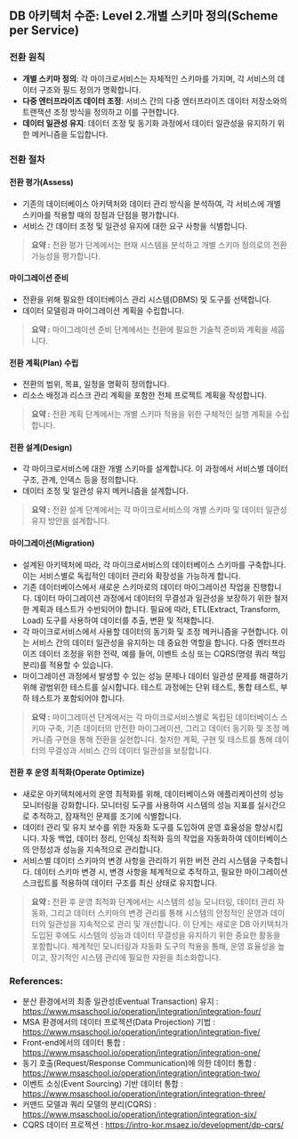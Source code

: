 ## DB 아키텍처 수준: Level 2.개별 스키마 정의(Scheme per Service)

### 전환 원칙
- **개별 스키마 정의**: 각 마이크로서비스는 자체적인 스키마를 가지며, 각 서비스의 데이터 구조와 필드 정의가 명확합니다.
- **다중 엔터프라이즈 데이터 조정**: 서비스 간의 다중 엔터프라이즈 데이터 저장소와의 트랜잭션 조정 방식을 정의하고 이를 구현합니다.
- **데이터 일관성 유지**: 데이터 조정 및 동기화 과정에서 데이터 일관성을 유지하기 위한 메커니즘을 도입합니다.

### 전환 절차
#### 전환 평가(Assess)
- 기존의 데이터베이스 아키텍처와 데이터 관리 방식을 분석하여, 각 서비스에 개별 스키마를 적용할 때의 장점과 단점을 평가합니다.
- 서비스 간 데이터 조정 및 일관성 유지에 대한 요구 사항을 식별합니다.

> **요약 :** 전환 평가 단계에서는 현재 시스템을 분석하고 개별 스키마 정의로의 전환 가능성을 평가합니다.

#### 마이그레이션 준비
- 전환을 위해 필요한 데이터베이스 관리 시스템(DBMS) 및 도구를 선택합니다.
- 데이터 모델링과 마이그레이션 계획을 수립합니다.

> **요약 :** 마이그레이션 준비 단계에서는 전환에 필요한 기술적 준비와 계획을 세웁니다.

#### 전환 계획(Plan) 수립
- 전환의 범위, 목표, 일정을 명확히 정의합니다.
- 리소스 배정과 리스크 관리 계획을 포함한 전체 프로젝트 계획을 작성합니다.

> **요약 :** 전환 계획 단계에서는 개별 스키마 적용을 위한 구체적인 실행 계획을 수립합니다.

#### 전환 설계(Design)
- 각 마이크로서비스에 대한 개별 스키마를 설계합니다. 이 과정에서 서비스별 데이터 구조, 관계, 인덱스 등을 정의합니다.
- 데이터 조정 및 일관성 유지 메커니즘을 설계합니다.

> **요약 :** 전환 설계 단계에서는 각 마이크로서비스의 개별 스키마 및 데이터 일관성 유지 방안을 설계합니다.

#### 마이그레이션(Migration)
- 설계된 아키텍처에 따라, 각 마이크로서비스의 데이터베이스 스키마를 구축합니다. 이는 서비스별로 독립적인 데이터 관리와 확장성을 가능하게 합니다.
- 기존 데이터베이스에서 새로운 스키마로의 데이터 마이그레이션 작업을 진행합니다. 데이터 마이그레이션 과정에서 데이터의 무결성과 일관성을 보장하기 위한 철저한 계획과 테스트가 수반되어야 합니다. 필요에 따라, ETL(Extract, Transform, Load) 도구를 사용하여 데이터를 추출, 변환 및 적재합니다.
- 각 마이크로서비스에서 사용할 데이터의 동기화 및 조정 메커니즘을 구현합니다. 이는 서비스 간의 데이터 일관성을 유지하는 데 중요한 역할을 합니다. 다중 엔터프라이즈 데이터 조정을 위한 전략, 예를 들어, 이벤트 소싱 또는 CQRS(명령 쿼리 책임 분리)를 적용할 수 있습니다.
- 마이그레이션 과정에서 발생할 수 있는 성능 문제나 데이터 일관성 문제를 해결하기 위해 광범위한 테스트를 실시합니다. 테스트 과정에는 단위 테스트, 통합 테스트, 부하 테스트가 포함되어야 합니다.

> **요약 :** 마이그레이션 단계에서는 각 마이크로서비스별로 독립된 데이터베이스 스키마 구축, 기존 데이터의 안전한 마이그레이션, 그리고 데이터 동기화 및 조정 메커니즘 구현을 통해 전환을 실현합니다. 철저한 계획, 구현 및 테스트를 통해 데이터의 무결성과 서비스 간의 데이터 일관성을 보장합니다.

#### 전환 후 운영 최적화(Operate Optimize)
- 새로운 아키텍처에서의 운영 최적화를 위해, 데이터베이스와 애플리케이션의 성능 모니터링을 강화합니다. 모니터링 도구를 사용하여 시스템의 성능 지표를 실시간으로 추적하고, 잠재적인 문제를 조기에 식별합니다.
- 데이터 관리 및 유지 보수를 위한 자동화 도구를 도입하여 운영 효율성을 향상시킵니다. 자동 백업, 데이터 정리, 인덱싱 최적화 등의 작업을 자동화하여 데이터베이스의 안정성과 성능을 지속적으로 관리합니다.
- 서비스별 데이터 스키마의 변경 사항을 관리하기 위한 버전 관리 시스템을 구축합니다. 데이터 스키마 변경 시, 변경 사항을 체계적으로 추적하고, 필요한 마이그레이션 스크립트를 적용하여 데이터 구조를 최신 상태로 유지합니다.

> **요약 :** 전환 후 운영 최적화 단계에서는 시스템의 성능 모니터링, 데이터 관리 자동화, 그리고 데이터 스키마의 변경 관리를 통해 시스템의 안정적인 운영과 데이터의 일관성을 지속적으로 관리 및 개선합니다. 이 단계는 새로운 DB 아키텍처가 도입된 후에도 시스템의 성능과 데이터 무결성을 유지하기 위한 중요한 활동을 포함합니다. 체계적인 모니터링과 자동화 도구의 적용을 통해, 운영 효율성을 높이고, 장기적인 시스템 관리에 필요한 자원을 최소화합니다.

### References:
- 분산 환경에서의 최종 일관성(Eventual Transaction) 유지 : <a href="https://www.msaschool.io/operation/integration/integration-four/" target="_blank">https://www.msaschool.io/operation/integration/integration-four/</a>
- MSA 환경에서의 데이터 프로젝션(Data Projection) 기법 : <a href="https://www.msaschool.io/operation/integration/integration-five/" target="_blank">https://www.msaschool.io/operation/integration/integration-five/</a>
- Front-end에서의 데이터 통합 : <a href="https://www.msaschool.io/operation/integration/integration-one/" target="_blank">https://www.msaschool.io/operation/integration/integration-one/</a>
- 동기 호출(Request/Response Communication)에 의한 데이터 통합 : <a href="https://www.msaschool.io/operation/integration/integration-two/" target="_blank">https://www.msaschool.io/operation/integration/integration-two/</a>
- 이벤트 소싱(Event Sourcing) 기반 데이터 통합 : <a href="https://www.msaschool.io/operation/integration/integration-three/" target="_blank">https://www.msaschool.io/operation/integration/integration-three/</a>
- 커맨드 모델과 쿼리 모델의 분리(CQRS) : <a href="https://www.msaschool.io/operation/integration/integration-six/" target="_blank">https://www.msaschool.io/operation/integration/integration-six/</a>
- CQRS 데이터 프로젝션 : <a href="https://intro-kor.msaez.io/development/dp-cqrs/" target="_blank">https://intro-kor.msaez.io/development/dp-cqrs/</a>
